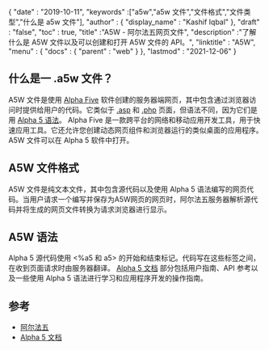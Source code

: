 {
  "date" : "2019-10-11",
  "keywords" :["a5w","a5w 文件","文件格式","文件类型","什么是 a5w 文件"],
  "author" : {
    "display_name" : "Kashif Iqbal"
},
  "draft" : "false",
  "toc" : true,
  "title" :"A5W - 阿尔法五网页文件",
  "description" :"了解什么是 A5W 文件以及可以创建和打开 A5W 文件的 API。",
  "linktitle" : "A5W",
  "menu" : {
    "docs" : {
      "parent" : "web"
}
},
  "lastmod" : "2021-12-06"
}

## 什么是一 .a5w 文件？

A5W 文件是使用 [Alpha Five](https://www.alphasoftware.com/) 软件创建的服务器端网页，其中包含通过浏览器访问时提供给用户的代码。它类似于 [.asp](/zh/web/asp/) 和 [.php](/zh/programming/php/) 页面，但语法不同，因为它们是用 [Alpha 5 语法](https://documentation.alphasoftware.com/documentation/pages/GettingStarted/index.html)。 Alpha Five 是一款跨平台的网络和移动应用开发工具，用于快速应用工具。它还允许您创建动态网页组件和浏览器运行的类似桌面的应用程序。 A5W 文件可以在 Alpha 5 软件中打开。

## A5W 文件格式

A5W 文件是纯文本文件，其中包含源代码以及使用 Alpha 5 语法编写的网页代码。当用户请求一个编写并保存为A5W网页的网页时，阿尔法五服务器解析源代码并将生成的网页文件转换为请求浏览器进行显示。

## A5W 语法

Alpha 5 源代码使用 <%a5 和 a5> 的开始和结束标记。代码写在这些标签之间，在收到页面请求时由服务器翻译。 [Alpha 5 文档](https://documentation.alphasoftware.com/documentation/pages/index.html) 部分包括用户指南、API 参考以及一些使用 Alpha 5 语法进行学习和应用程序开发的操作指南。

## 参考

* [阿尔法五](https://www.alphasoftware.com/)
* [Alpha 5 文档](https://documentation.alphasoftware.com/documentation/pages/index.html)

